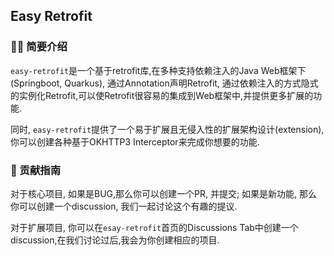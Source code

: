 ## Easy Retrofit


### 🙋‍♀️ 简要介绍
`easy-retrofit`是一个基于retrofit库,在多种支持依赖注入的Java Web框架下(Springboot, Quarkus), 通过Annotation声明Retrofit, 通过依赖注入的方式隐式的实例化Retrofit,可以使Retrofit很容易的集成到Web框架中,并提供更多扩展的功能.

同时, `easy-retrofit`提供了一个易于扩展且无侵入性的扩展架构设计(extension),你可以创建各种基于OKHTTP3 Interceptor来完成你想要的功能.

### 🌈 贡献指南
对于核心项目, 如果是BUG,那么你可以创建一个PR, 并提交; 如果是新功能, 那么你可以创建一个discussion, 我们一起讨论这个有趣的提议.

对于扩展项目, 你可以在`esay-retrofit`首页的Discussions Tab中创建一个discussion,在我们讨论过后,我会为你创建相应的项目.
